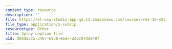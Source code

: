 ```yaml
---
content_type: resource
description: ''
file: https://ol-ocw-studio-app-qa.s3.amazonaws.com/courses/res-10-s95-physics-of-covid-19-transmission-fall-2020/d0bda3c53467693be6e72d0c97dde487_qjUR8WJWRgQ.srt
file_type: application/x-subrip
resourcetype: Other
title: 3play caption file
uid: d0bda3c5-3467-693b-e6e7-2d0c97dde487
---
```

